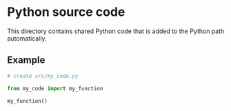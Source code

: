 # Python source code

This directory contains shared Python code that is added to the Python path automatically.

## Example

```bash
# create src/my_code.py
```

```python
from my_code import my_function

my_function()
```

